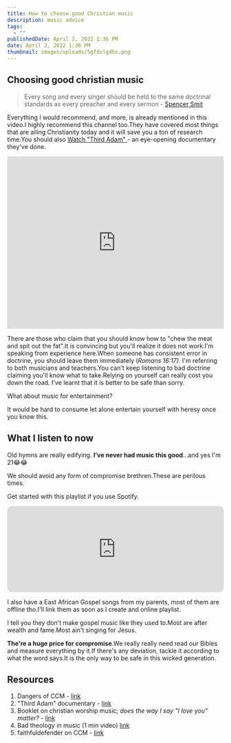 ```yaml
---
title: How to choose good Christian music
description: music advice
tags:
  - ""
publishedDate: April 2, 2022 1:36 PM
date: April 2, 2022 1:36 PM
thumbnail: images/uploads/5gfdvlgdbs.png
---
```

## Choosing good christian music

> Every song and every singer should be held to the same doctrinal standards as every preacher and every sermon - [Spencer Smit](https://youtu.be/Eq8jGpBYsKU)

Everything I would recommend, and more, is already mentioned in this video.I highly recommend this channel too.They have covered most things that are ailing Christianity today and it will save you a ton of research time.You should also [Watch "Third Adam" ](https://www.youtube.com/watch?v=lnMpfoxYSFY&list=PLYltRndgBlAu-bP_2dLU24Ag-3SkrBHTe)- an eye-opening documentary they've done.

<iframe width="100%" height="400" src="https://www.youtube.com/embed/PBoXLDGfbEA" title="YouTube video player" frameborder="0" allow="accelerometer; autoplay; clipboard-write; encrypted-media; gyroscope; picture-in-picture" allowfullscreen></iframe>

There are those who claim that you should know how to "chew the meat and spit out the fat".It is convincing but you'll realize it does not work.I'm speaking from experience here.When someone has consistent error in doctrine, you should leave them immediately (*Romans 16:17)*. I'm referring to both musicians and teachers.You can't keep listening to bad doctrine claiming you'll know what to take.Relying on yourself can really cost you down the road. I've learnt that it is better to be safe than sorry.

What about music for entertainment? 

It would be hard to consume let alone entertain yourself with heresy once you know this.

## What I listen to now

Old hymns are really edifying. **I've never had music this good**...and yes I'm 21😂😂

We should avoid any form of compromise brethren.These are perilous times.

Get started with this playlist if you use Spotify.

<iframe style="border-radius:12px" src="https://open.spotify.com/embed/playlist/1hP9Zv7tc0plGmccusElji?utm_source=generator&theme=0" width="100%" height="200" frameBorder="0" allowfullscreen="" allow="autoplay; clipboard-write; encrypted-media; fullscreen; picture-in-picture"></iframe>

I also have a East African Gospel songs from my parents, most of them are offline tho.I'll link them as soon as I create and online playlist.

I tell you they don't make gospel music like they used to.Most are after wealth and fame.Most ain't singing for Jesus.

**The're a huge price for compromise**.We really really need read our Bibles and measure everything by it.If there's any deviation, tackle it according to what the word says.It is the only way to be safe in this wicked generation.



## Resources

1. Dangers of CCM - [link](https://www.youtube.com/playlist?list=PLfiFUjkQFWzd8Nv3dSsezYviSvEHb1r2e)
2. "Third Adam" documentary - [link](https://www.youtube.com/watch?v=pc7C0ZxDWUA&list=PLYltRndgBlAu-bP_2dLU24Ag-3SkrBHTe&index=4)
3. Booklet on christian worship music; *does the way I say "I love you" matter?* - [link](http://www.e-hope4all.info/media-eng/MusicAndWorshipWeb.pdf)
4. Bad theology in music (1 min video) [link](https://youtu.be/VAw_TQx-7rM)
5. faithfuldefender on CCM - [link](https://www.youtube.com/watch?v=BYX3N50Pj7w)